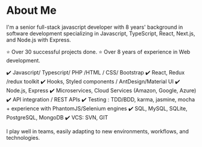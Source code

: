 # About Me

I'm a senior full-stack javascript developer with 8 years' background in software development specializing in Javascript, TypeScript, React, Next.js, and Node.js with Express.

⭐️ Over 30 successful projects done.
⭐️ Over 8 years of experience in Web development.

✔️ Javascript/ Typescript/ PHP /HTML / CSS/ Bootstrap
✔️ React, Redux /redux toolkit
✔️ Hooks, Styled components / AntDesign/Material UI
✔️ Node.js, Express
✔️ Microservices, Cloud Services (Amazon, Google, Azure)
✔️ API integration / REST APIs
✔️ Testing : TDD/BDD, karma, jasmine, mocha + experience with PhantomJS/Selenium engines
✔️ SQL, MySQL, SQLite, PostgreSQL, MongoDB
✔️ VCS: SVN, GIT

I play well in teams, easily adapting to new environments, workflows, and technologies.
